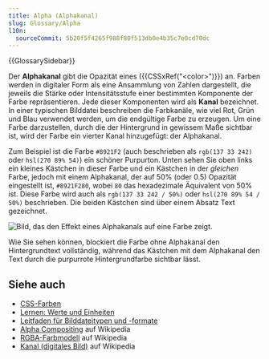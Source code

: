 ```yaml
---
title: Alpha (Alphakanal)
slug: Glossary/Alpha
l10n:
  sourceCommit: 5b20f5f4265f988f80f513db0e4b35c7e0cd70dc
---
```


{{GlossarySidebar}}

Der **Alphakanal** gibt die Opazität eines ({{CSSxRef("&lt;color&gt;")}}) an. Farben werden in digitaler Form als eine Ansammlung von Zahlen dargestellt, die jeweils die Stärke oder Intensitätsstufe einer bestimmten Komponente der Farbe repräsentieren. Jede dieser Komponenten wird als **Kanal** bezeichnet. In einer typischen Bilddatei beschreiben die Farbkanäle, wie viel Rot, Grün und Blau verwendet werden, um die endgültige Farbe zu erzeugen. Um eine Farbe darzustellen, durch die der Hintergrund in gewissem Maße sichtbar ist, wird der Farbe ein vierter Kanal hinzugefügt: der Alphakanal.

Zum Beispiel ist die Farbe `#8921F2` (auch beschrieben als `rgb(137 33 242)` oder `hsl(270 89% 54)`) ein schöner Purpurton. Unten sehen Sie oben links ein kleines Kästchen in dieser Farbe und ein Kästchen in der _gleichen_ Farbe, jedoch mit einem Alphakanal, der auf 50% (oder 0.5) Opazität eingestellt ist, `#8921F280`, wobei `80` das hexadezimale Äquivalent von 50% ist. Diese Farbe wird auch als `rgb(137 33 242 / 50%)` oder `hsl(270 89% 54 / 50%)` beschrieben. Die beiden Kästchen sind über einem Absatz Text gezeichnet.

![Bild, das den Effekt eines Alphakanals auf eine Farbe zeigt.](alpha-channel-example.png)

Wie Sie sehen können, blockiert die Farbe ohne Alphakanal den Hintergrundtext vollständig, während das Kästchen mit dem Alphakanal den Text durch die purpurrote Hintergrundfarbe sichtbar lässt.

## Siehe auch

- [CSS-Farben](/de/docs/Web/CSS/CSS_colors)
- [Lernen: Werte und Einheiten](/de/docs/Learn_web_development/Core/Styling_basics/Values_and_units)
- [Leitfaden für Bilddateitypen und -formate](/de/docs/Web/Media/Formats/Image_types)
- [Alpha Compositing](https://en.wikipedia.org/wiki/Alpha_compositing) auf Wikipedia
- [RGBA-Farbmodell](https://en.wikipedia.org/wiki/RGBA_color_model) auf Wikipedia
- [Kanal (digitales Bild)](<https://en.wikipedia.org/wiki/Channel_(digital_image)>) auf Wikipedia
